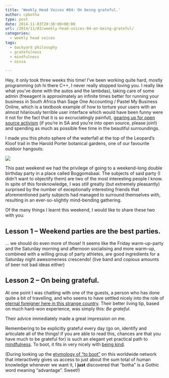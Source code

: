 ```yaml
---
title: 'Weekly Head Voices #84: On being grateful.'
author: cpbotha
type: post
date: 2014-11-03T20:38:00+00:00
url: /2014/11/03/weekly-head-voices-84-on-being-grateful/
categories:
  - weekly head voices
tags:
  - backyard philosophy
  - gratefulness
  - mindfulness
  - osssa

---
```

Hey, it only took three weeks this time! I&#8217;ve been working quite hard, mostly programming (oh hi there C++, I never really stopped loving you. I really like what you&#8217;ve done with the autos and the lambdas), taking care of some admin (freeagent is approximately an infinite times better for running your business in South Africa than Sage One Accounting / Pastel My Business Online, which is a textbook example of how to torture your users with an almost hilariously terrible user interface which would have been funny were it not for the fact that it is so excruciatingly painful), [gearing up for open source activism][1] (if you&#8217;re in SA and you&#8217;re into open source, please join!) and spending as much as possible free time in the beautiful surroundings. 

I made you this photo sphere of the waterfall at the top of the Leopard&#8217;s Kloof trail in the Harold Porter botanical gardens, one of our favourite outdoor hangouts: 

<div class="figure">
  <p>
    <a href="http://cpbotha.net/wp-content/uploads/2014/11/wpid-leopardskloof_waterfall.jpg" data-rel="lightbox-image-0" data-rl_title="" data-rl_caption="" title=""><img src="http://cpbotha.net/wp-content/uploads/2014/11/wpid-leopardskloof_waterfall-300x150.jpg" /></a>
  </p></p>
</div>

This past weekend we had the privilege of going to a weekend-long double birthday party in a place called Boggomsbaai. The subjects of said party (I didn&#8217;t want to objectify them) are two of the most interesting people I know. In spite of this foreknowledge, I was _still_ greatly (but extremely pleasantly) surprised by the number of exceptionally interesting friends that aforementioned party subjects had managed to surround themselves with, resulting in an ever-so-slightly mind-bending gathering. 

Of the many things I learnt this weekend, I would like to share these two with you: 

## Lesson 1 &#8211; Weekend parties are the best parties.

&#x2026; we should do even more of those! It seems like the Friday warm-up-party and the Saturday morning and afternoon socialising and more warm-up, combined with a willing group of party athletes, are good ingredients for a Saturday night awesomeness crescendo! (live band and copious amounts of beer not bad ideas either)

## Lesson 2 &#8211; On being grateful.

At one point I was chatting with one of the guests, a person who has done quite a bit of travelling, and who seems to have settled nicely into the role of <a href="http://cpbotha.net/2010/03/14/weekly-head-voices-17-the-eternal-foreigner/">eternal foreigner here in this strange country</a>. Their better living tip, based on much hard-won experience, was simply this: <i>Be grateful</i>.

Their advice immediately made a great impression on me.

Remembering to be explicitly grateful every day (go on, identify and articulate all of the things! if you are able to read this, chances are that you have much to be grateful for) is such an elegant yet practical path to <a href="http://cpbotha.net/2013/11/11/creative-process-stage-5-whv-67/">mindfulness</a>. To boot, it fits in very nicely with <a href="http://cpbotha.net/2014/09/09/weekly-head-voices-81-middle-aged-zen/">being kind</a>.

(During looking up the <a href="http://www.etymonline.com/index.php?term=boot">etymology of &#8220;to boot&#8221;</a> on this worldwide network that interactively gives us access to just about the sum total of human knowledge whenever we want it, I <b>just</b> discovered that &#8220;botha&#8221; is a Gothic word meaning &#8220;advantage&#8221;. Sweet!)


 [1]: http://osssa.org.za/
